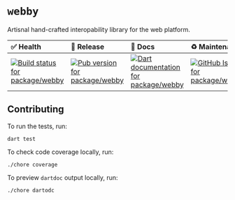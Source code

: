 <!-- #region(PACKAGE_README_HEADER) -->
# `webby`

Artisnal hand-crafted interopability library for the web platform.

| ✅ Health | 🚀 Release | 📝 Docs | ♻️ Maintenance |
|:----------|:-----------|:--------|:--------------|
| [![Build status for package/webby](https://github.com/matanlurey/pub.lurey.dev/actions/workflows/package_webby.yaml/badge.svg)](https://github.com/matanlurey/pub.lurey.dev/actions/workflows/package_webby.yaml) | [![Pub version for package/webby](https://img.shields.io/pub/v/webby)](https://pub.dev/packages/webby) | [![Dart documentation for package/webby](https://img.shields.io/badge/dartdoc-reference-blue.svg)](https://pub.dev/documentation/webby) | [![GitHub Issues for package/webby](https://img.shields.io/github/issues/matanlurey/pub.lurey.dev/pkg-webby?label=issues)](https://github.com/matanlurey/pub.lurey.dev/issues?q=is%3Aopen+is%3Aissue+label%3Apkg-webby) |
<!-- #endregion -->

## Contributing

To run the tests, run:

```shell
dart test
```

To check code coverage locally, run:

```shell
./chore coverage
```

To preview `dartdoc` output locally, run:

```shell
./chore dartodc
```
